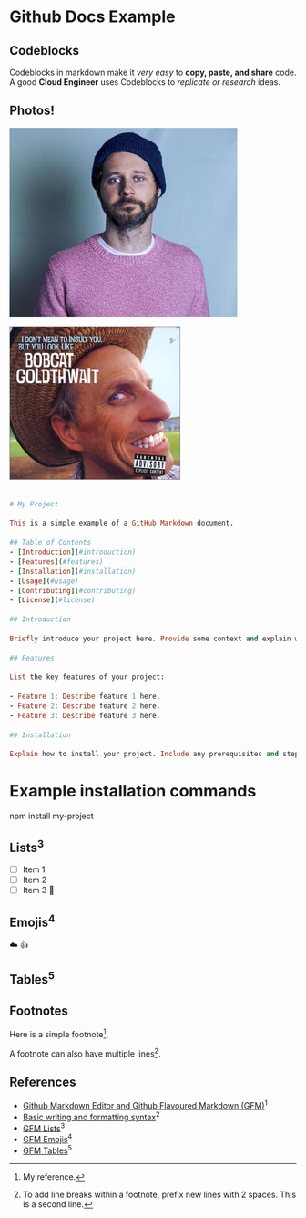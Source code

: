 # Github Docs Example

## Codeblocks

Codeblocks in markdown make it *very easy* to **copy, paste, and share** code. A good __Cloud Engineer__ uses Codeblocks to _replicate or research_ ideas.

## Photos!

![danmangan](assets/danmangan.jpg)

![bobcat](assets/1247486.jpeg)

```ruby

# My Project

This is a simple example of a GitHub Markdown document.

## Table of Contents
- [Introduction](#introduction)
- [Features](#features)
- [Installation](#installation)
- [Usage](#usage)
- [Contributing](#contributing)
- [License](#license)

## Introduction

Briefly introduce your project here. Provide some context and explain what the project is about.

## Features

List the key features of your project:

- Feature 1: Describe feature 1 here.
- Feature 2: Describe feature 2 here.
- Feature 3: Describe feature 3 here.

## Installation

Explain how to install your project. Include any prerequisites and step-by-step instructions.

```
# Example installation commands
npm install my-project

## Lists<sup>3</sup>

- [ ] Item 1
- [ ] Item 2
- [ ] Item 3 :tada:

## Emojis<sup>4</sup>

:cloud:
:thumbsup:

## Tables<sup>5</sup>

## Footnotes

Here is a simple footnote[^1].

A footnote can also have multiple lines[^2].

[^1]: My reference.
[^2]: To add line breaks within a footnote, prefix new lines with 2 spaces.
  This is a second line.

## References

- [Github Markdown Editor and Github Flavoured Markdown (GFM)](https://app.exampro.co/student/material/terraform-cpb/5351)<sup>1</sup>
- [Basic writing and formatting syntax](https://docs.github.com/en/get-started/writing-on-github/getting-started-with-writing-and-formatting-on-github/basic-writing-and-formatting-syntax)<sup>2</sup>
- [GFM Lists](https://docs.github.com/en/get-started/writing-on-github/getting-started-with-writing-and-formatting-on-github/basic-writing-and-formatting-syntax#lists)<sup>3</sup>
- [GFM Emojis](https://docs.github.com/en/get-started/writing-on-github/getting-started-with-writing-and-formatting-on-github/basic-writing-and-formatting-syntax#using-emoji)<sup>4</sup>
- [GFM Tables](https://docs.github.com/en/get-started/writing-on-github/working-with-advanced-formatting/organizing-information-with-tables)<sup>5</sup>

